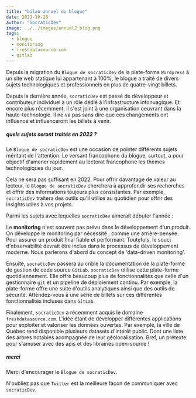 ```yaml
---
title: "bilan annuel du blogue"
date: 2021-10-26
author: "SocraticDev"
image: ../../images/annual2_blog.png
tags:
  - blogue
  - monitoring
  - freshdatasource.com
  - gitlab
---
```


Depuis la migration du `Blogue de socraticDev` de la plate-forme `Wordpress` à un site web statique lui appartenant à 100%, le blogue a traité de divers sujets technologiques et professionnels en plus de quatre-vingt billets.

Depuis la dernière année, `socraticDev` est passé de développeur et contributeur individuel à un rôle dédié à l'infrastructure infonuagique. Et encore plus récemment, il s'est joint à une organisation oeuvrant dans la haute-technologie. Il ne va pas sans dire que ces changements ont influencé et influenceront les billets à venir.

##### quels sujets seront traités en 2022 ?

Le `Blogue de socraticDev` est une occasion de pointer différents sujets méritant de l'attention. Le versant francophone du blogue, surtout, a pour objectif d'amener rapidement au lectorat francophone les thèmes technologiques du jour.

Cela ne sera pas suffisant en 2022. Pour offrir davantage de valeur au lecteur, le `Blogue de socraticDev` cherchera à approfondir ses recherches et offrir des informations toujours plus consistantes. Par exemple, `socraticDev` traitera des outils qu'il utilise au quotidien pour offrir des insights utiles à vos projets.

Parmi les sujets avec lequelles `socraticDev` aimerait débuter l'année :

Le **monitoring** n'est souvent pas prévu dans le développement d'un produit. On développe le monitoring par nécessité ; comme une arrière-pensée. Pour assurer un produit final fiable et performant. Toutefois, le souci d'observabilité devrait être inclus dans le processus de développement moderne. Nous parlerons d'abord du concept de 'data-driven monitoring'.

Ensuite, `socraticDev` passera au crible la documentation de la plate-forme de gestion de code source `GitLab`. `socraticDev` utilise cette plate-forme quotidiennement. Elle offre beaucoup plus de fonctionnalités que celle d'un gestionnaire `git` et un pipeline de déploiement continu. Par exemple, la plate-forme offre une suite d'outils analytiques ainsi que des outils de sécurité. Attendez-vous à une série de billets sur ces différentes fonctionnalités incluses dans `GitLab`.

Finalement, `socraticDev` a récemment acquis le domaine `freshdatasource.com`. L'idée étant de développer différentes applications pour exploiter et valoriser les données ouvertes. Par exemple, la ville de Québec rend disponible plusieurs datasets d'intérêt public. Dont une liste des arbres notables acompagnée de leur géolocalisation. Bref, un prétexte pour s'amuser avec des apis et des librairies open-source !

##### merci

Merci d'encourager le `Blogue de socraticDev`.

N'oubliez pas que `Twitter` est la meilleure façon de communiquer avec `socraticDev`.
